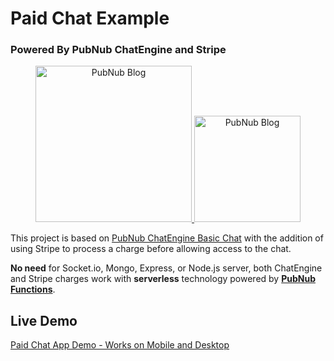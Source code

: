 # Paid Chat Example
### Powered By PubNub ChatEngine and Stripe

<p align="center">
  <a href="https://www.pubnub.com/blog/socketio-chat-app-alternative/?devrel_gh=chatengine-paid-stripe-chat">
      <img alt="PubNub Blog" src="https://github.com/pubnub/chat-engine/blob/master/images/logo.png?raw=true" width=250/>
  </a>

  <a href="https://stripe.com/">
      <img alt="PubNub Blog" src="https://stripe.com/img/about/logos/logos/blue.png" width=170/>
  </a>
</p>

This project is based on [PubNub ChatEngine Basic Chat](https://github.com/ajb413/chatengine-basic-chat) with the addition of using Stripe to process a charge before allowing access to the chat.

**No need** for Socket.io, Mongo, Express, or Node.js server, both ChatEngine and Stripe charges work with **serverless** technology powered by **[PubNub Functions](https://www.pubnub.com/products/functions/)**.

## Live Demo
[Paid Chat App Demo - Works on Mobile and Desktop](https://chandler767.github.io/chatengine-paid-stripe-chat/)
